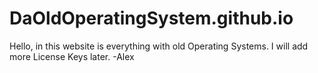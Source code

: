 # DaOldOperatingSystem.github.io
Hello,
in this website is everything with old Operating Systems. I will add more License Keys later.
-Alex
